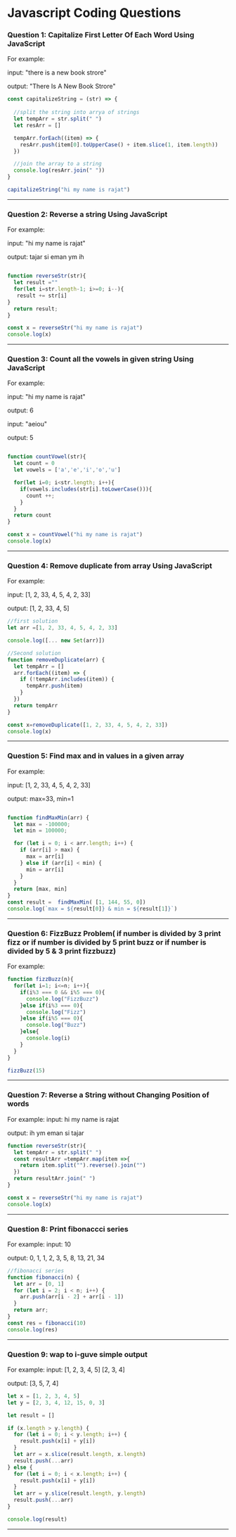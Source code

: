 
# Javascript Coding Questions


### Question 1: Capitalize First Letter Of Each Word Using JavaScript
For example: 

input: "there is a new book strore"

output: "There Is A New Book Strore"  

```javascript
const capitalizeString = (str) => {
  
  //split the string into arrya of strings
  let tempArr = str.split(" ")
  let resArr = []

  tempArr.forEach((item) => {
    resArr.push(item[0].toUpperCase() + item.slice(1, item.length))
  })

  //join the array to a string
  console.log(resArr.join(" "))
}

capitalizeString("hi my name is rajat")

```
___

### Question 2: Reverse a string Using JavaScript
For example: 

input: "hi my name is rajat"

output: tajar si eman ym ih  

```javascript

function reverseStr(str){
  let result =""
  for(let i=str.length-1; i>=0; i--){
   result += str[i]
}
  return result;
}

const x = reverseStr("hi my name is rajat")
console.log(x)

```
___

### Question 3: Count all the vowels in given string Using JavaScript
For example: 

input: "hi my name is rajat"

output: 6  

input: "aeiou"

output: 5 

```javascript

function countVowel(str){
  let count = 0
  let vowels = ['a','e','i','o','u']

  for(let i=0; i<str.length; i++){
    if(vowels.includes(str[i].toLowerCase())){
      count ++;
    }
  }
  return count
}

const x = countVowel("hi my name is rajat")
console.log(x)

```
___
### Question 4: Remove duplicate from array Using JavaScript
For example: 

input: [1, 2, 33, 4, 5, 4, 2, 33]

output: [1, 2, 33, 4, 5]

```javascript
//first solution
let arr =[1, 2, 33, 4, 5, 4, 2, 33]

console.log([... new Set(arr)])
```

```javascript
//Second solution
function removeDuplicate(arr) {
  let tempArr = []
  arr.forEach((item) => {
    if (!tempArr.includes(item)) {
      tempArr.push(item)
    }
  })
  return tempArr
}

const x=removeDuplicate([1, 2, 33, 4, 5, 4, 2, 33])
console.log(x)

```
___
### Question 5: Find max and in values in a given array
For example: 

input: [1, 2, 33, 4, 5, 4, 2, 33]

output: max=33, min=1

```javascript

function findMaxMin(arr) {
  let max = -100000;
  let min = 100000;

  for (let i = 0; i < arr.length; i++) {
    if (arr[i] > max) {
      max = arr[i]
    } else if (arr[i] < min) {
      min = arr[i]
    }
  }
  return [max, min]
}
const result =  findMaxMin( [1, 144, 55, 0]) 
console.log(`max = ${result[0]} & min = ${result[1]}`)

```
___
### Question 6: FizzBuzz Problem( if number is divided by 3 print fizz or if number is divided by 5 print buzz or if number is divided by 5 & 3 print fizzbuzz)
For example: 

```javascript
function fizzBuzz(n){
  for(let i=1; i<=n; i++){
    if(i%3 === 0 && i%5 === 0){
      console.log("FizzBuzz")
    }else if(i%3 === 0){
      console.log("Fizz")
    }else if(i%5 === 0){
      console.log("Buzz")
    }else{
      console.log(i)
    }
  }
}

fizzBuzz(15)
```
___

### Question 7: Reverse a String without Changing Position of words
For example: 
input: hi my name is rajat

output: ih ym eman si tajar

```javascript
function reverseStr(str){
  let tempArr = str.split(" ")
  const resultArr =tempArr.map(item =>{
    return item.split("").reverse().join("")
  })
  return resultArr.join(" ")
}

const x = reverseStr("hi my name is rajat")
console.log(x)
```
___
### Question 8: Print fibonaccci series
For example: 
input: 10

output:  0, 1,  1,  2,  3, 5, 8, 13, 21, 34

```javascript
//fibonacci series
function fibonacci(n) {
  let arr = [0, 1]
  for (let i = 2; i < n; i++) {
    arr.push(arr[i - 2] + arr[i - 1])
  }
  return arr;
}
const res = fibonacci(10)
console.log(res)
```
___
### Question 9: wap to i-guve simple output
For example: 
input: [1, 2, 3, 4, 5]
       [2, 3, 4]

output: [3, 5, 7, 4]

```javascript
let x = [1, 2, 3, 4, 5]
let y = [2, 3, 4, 12, 15, 0, 3]

let result = []

if (x.length > y.length) {
  for (let i = 0; i < y.length; i++) {
    result.push(x[i] + y[i])
  }
  let arr = x.slice(result.length, x.length)
  result.push(...arr)
} else {
  for (let i = 0; i < x.length; i++) {
    result.push(x[i] + y[i])
  }
  let arr = y.slice(result.length, y.length)
  result.push(...arr)
}

console.log(result)
```
___

